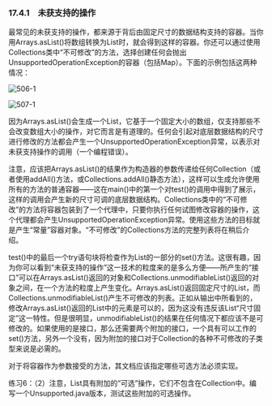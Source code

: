 ### 17.4.1　未获支持的操作

最常见的未获支持的操作，都来源于背后由固定尺寸的数据结构支持的容器。当你用Arrays.asList()将数组转换为List时，就会得到这样的容器。你还可以通过使用Collections类中“不可修改”的方法，选择创建任何会抛出UnsupportedOperationException的容器（包括Map）。下面的示例包括这两种情况：

![506-1](../Images/image03395.jpeg)

![507-1](../Images/image03396.jpeg)

因为Arrays.asList()会生成一个List，它基于一个固定大小的数组，仅支持那些不会改变数组大小的操作，对它而言是有道理的。任何会引起对底层数据结构的尺寸进行修改的方法都会产生一个UnsupportedOperationException异常，以表示对未获支持操作的调用（一个编程错误）。

注意，应该把Arrays.asList()的结果作为构造器的参数传递给任何Collection（或者使用addAll()方法，或Collections.addAll()静态方法），这样可以生成允许使用所有的方法的普通容器——这在main()中的第一个对test()的调用中得到了展示，这样的调用会产生新的尺寸可调的底层数据结构。Collections类中的“不可修改”的方法将容器包装到了一个代理中，只要你执行任何试图修改容器的操作，这个代理都会产生UnsupportedOperationException异常。使用这些方法的目标就是产生“常量”容器对象。“不可修改”的Collections方法的完整列表将在稍后介绍。

test()中的最后一个try语句块将检查作为List的一部分的set()方法。这很有趣，因为你可以看到“未获支持的操作”这一技术的粒度来的是多么方便——所产生的“接口”可以在Arrays.asList()返回的对象和Collections.unmodifiableList()返回的对象之间，在一个方法的粒度上产生变化。Arrays.asList()返回固定尺寸的List，而Collections.unmodifiableList()产生不可修改的列表。正如从输出中所看到的，修改Arrays.asList()返回的List中的元素是可以的，因为这没有违反该List“尺寸固定”这一特性。但是很明显，unmodifiableList()的结果在任何情况下都应该不是可修改的。如果使用的是接口，那么还需要两个附加的接口，一个具有可以工作的set()方法，另外一个没有，因为附加的接口对于Collection的各种不可修改的子类型来说是必需的。

对于将容器作为参数接受的方法，其文档应该指定哪些可选方法必须实现。

练习6：（2）注意，List具有附加的“可选”操作，它们不包含在Collection中。编写一个Unsupported.java版本，测试这些附加的可选操作。
